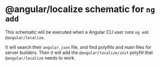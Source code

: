 # @angular/localize schematic for `ng add`

This schematic will be executed when a Angular CLI user runs `ng add @angular/localize`.

It will search their `angular.json` file, and find polyfills and main files for server builders.
Then it will add the `@angular/localize/init` polyfill that `@angular/localize` needs to work.